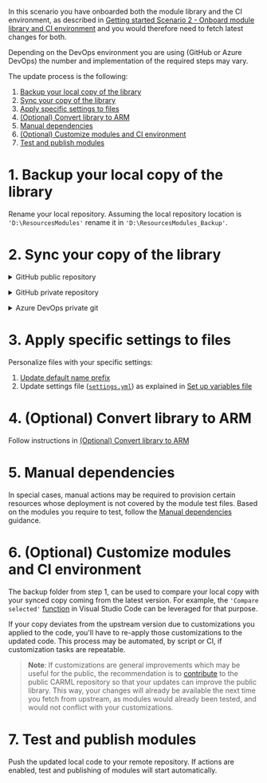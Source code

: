 In this scenario you have onboarded both the module library and the CI environment, as described in [Getting started Scenario 2 - Onboard module library and CI environment](./Getting%20started%20-%20Scenario%202%20Onboard%20module%20library%20and%20CI%20environment) and you would therefore need to fetch latest changes for both.

Depending on the DevOps environment you are using (GitHub or Azure DevOps) the number and implementation of the required steps may vary.

The update process is the following:

1. [Backup your local copy of the library](#1-backup-your-local-copy-of-the-library)
1. [Sync your copy of the library](#2-sync-your-copy-of-the-library)
1. [Apply specific settings to files](#3-apply-specific-settings-to-files)
1. [(Optional) Convert library to ARM](#4-optional-convert-library-to-arm)
1. [Manual dependencies](#5-manual-dependencies)
1. [(Optional) Customize modules and CI environment](#6-optional-customize-modules-and-ci-environment)
1. [Test and publish modules](#7-test-and-publish-modules)

# 1. Backup your local copy of the library

Rename your local repository. Assuming the local repository location is `'D:\ResourcesModules'` rename it in `'D:\ResourcesModules_Backup'`.

# 2. Sync your copy of the library

<details>
<summary>GitHub public repository</summary>

You have a public fork of public CARML source repository in your target organization.

1. Keep your fork synced to the fork upstream repository, on the GitHub web UI or through the GitHub CLI or the command-line, as explaind in [Syncing a fork](https://docs.github.com/en/pull-requests/collaborating-with-pull-requests/working-with-forks/syncing-a-fork) documentation.
1. Sync your local copy of the fork taking care of eventual customizations you can have in place.

</details>
<p>

<details>
<summary>GitHub private repository</summary>

You have created your GitHub target repository and uploaded there the content of the CARML repository.

Clone/download CARML repository to create a local copy of it, as explained in Azure DevOps Repository section in [Getting started - Scenario 2 Onboard module library and CI environment](./Getting%20started%20-%20Scenario%202%20Onboard%20module%20library%20and%20CI%20environment#2-forkclone-the-repository-into-your-devops-environment)

</details>
<p>

<details>
<summary>Azure DevOps private git</summary>

You have created your target repository and uploaded there the content of the CARML repository.

Clone/download CARML repository to create a local copy of it, as explained in Azure DevOps Repository section in [Getting started - Scenario 2 Onboard module library and CI environment](./Getting%20started%20-%20Scenario%202%20Onboard%20module%20library%20and%20CI%20environment#2-forkclone-the-repository-into-your-devops-environment)

</details>
<p>

# 3. Apply specific settings to files

Personalize files with your specific settings:
1. [Update default name prefix](./Getting%20started%20-%20Scenario%202%20Onboard%20module%20library%20and%20CI%20environment#31-update-default-nameprefix)
1. Update settings file ([`settings.yml`](https://github.com/Azure/ResourceModules/blob/main/settings.yml)) as explained in [Set up variables file](./Getting%20started%20-%20Scenario%202%20Onboard%20module%20library%20and%20CI%20environment#322-set-up-variables-file)

# 4. (Optional) Convert library to ARM

Follow instructions in [(Optional) Convert library to ARM](./Getting%20started%20-%20Scenario%201%20Consume%20library#2-optional-convert-library-to-arm)

# 5. Manual dependencies

In special cases, manual actions may be required to provision certain resources whose deployment is not covered by the module test files. Based on the modules you require to test, follow the [Manual dependencies](./Getting%20started%20-%20Scenario%202%20Onboard%20module%20library%20and%20CI%20environment#4-manual-dependencies) guidance.

# 6. (Optional) Customize modules and CI environment

The backup folder from step 1, can be used to compare your local copy with your synced copy coming from the latest version. For example, the `'Compare selected'` [function](https://vscode.one/diff-vscode/) in Visual Studio Code can be leveraged for that purpose.

If your copy deviates from the upstream version due to customizations you applied to the code, you'll have to re-apply those customizations to the updated code. This process may be automated, by script or CI, if customization tasks are repeatable.

> **Note**: If customizations are general improvements which may be useful for the public, the recommendation is to [contribute](./Contribution%20guide) to the public CARML repository so that your updates can improve the public library. This way, your changes will already be available the next time you fetch from upstream, as modules would already been tested, and would not conflict with your customizations.

# 7. Test and publish modules

Push the updated local code to your remote repository. If actions are enabled, test and publishing of modules will start automatically.
